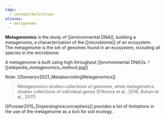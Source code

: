 ```yaml
---
tags:
  - concept/definition
aliases:
  - metagenome
---
```

**Metagenomics** is the study of [[environmental DNA]], building a metagenome, a characterization of the [[microbiome]] of an ecosystem. The metagenome is the set of genomes found in an ecosystem, including all species in the microbiome.

A metagenome is built using high throughput [[environmental DNA]]s.
![[wikipedia_metagenomics_method.jpg]]

Note:
[[Semenov2021_MetabarcodingMetagenomics]]
> Metagenomics studies collections of genomes, while metagenetics studies collections of individual genes (D’Amore et al., 2016; Bohan et al., 2017)

[[Prosser2015_Dispersingmisconceptions]] provides a list of limitations in the use of the metagenome as a tool for soil ecology.